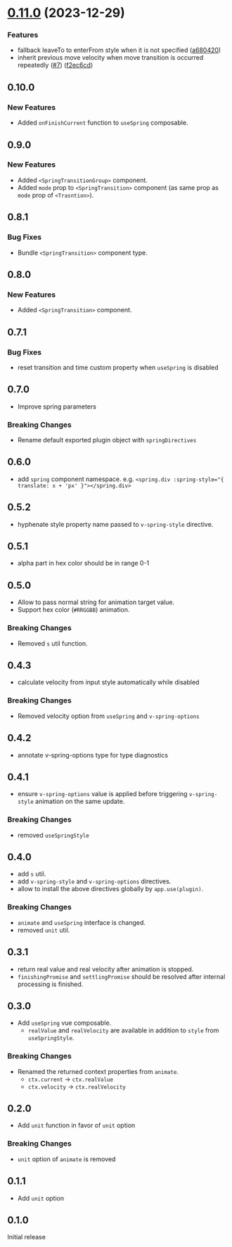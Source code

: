 # [0.11.0](https://github.com/ktsn/css-spring-animation/compare/v0.10.0...v0.11.0) (2023-12-29)

### Features

- fallback leaveTo to enterFrom style when it is not specified ([a680420](https://github.com/ktsn/css-spring-animation/commit/a680420c781f9b10fa3a20f8f51180b9449e5979))
- inherit previous move velocity when move transition is occurred repeatedly ([#7](https://github.com/ktsn/css-spring-animation/issues/7)) ([f2ec6cd](https://github.com/ktsn/css-spring-animation/commit/f2ec6cd75115d3c9e7372e53609c5bbd250a573d))

## 0.10.0

### New Features

- Added `onFinishCurrent` function to `useSpring` composable.

## 0.9.0

### New Features

- Added `<SpringTransitionGroup>` component.
- Added `mode` prop to `<SpringTransition>` component (as same prop as `mode` prop of `<Trasntion>`).

## 0.8.1

### Bug Fixes

- Bundle `<SpringTransition>` component type.

## 0.8.0

### New Features

- Added `<SpringTransition>` component.

## 0.7.1

### Bug Fixes

- reset transition and time custom property when `useSpring` is disabled

## 0.7.0

- Improve spring parameters

### Breaking Changes

- Rename default exported plugin object with `springDirectives`

## 0.6.0

- add `spring` component namespace. e.g. `<spring.div :spring-style="{ translate: x + 'px' }"></spring.div>`

## 0.5.2

- hyphenate style property name passed to `v-spring-style` directive.

## 0.5.1

- alpha part in hex color should be in range 0-1

## 0.5.0

- Allow to pass normal string for animation target value.
- Support hex color (`#RRGGBB`) animation.

### Breaking Changes

- Removed `s` util function.

## 0.4.3

- calculate velocity from input style automatically while disabled

### Breaking Changes

- Removed velocity option from `useSpring` and `v-spring-options`

## 0.4.2

- annotate v-spring-options type for type diagnostics

## 0.4.1

- ensure `v-spring-options` value is applied before triggering `v-spring-style` animation on the same update.

### Breaking Changes

- removed `useSpringStyle`

## 0.4.0

- add `s` util.
- add `v-spring-style` and `v-spring-options` directives.
- allow to install the above directives globally by `app.use(plugin)`.

### Breaking Changes

- `animate` and `useSpring` interface is changed.
- removed `unit` util.

## 0.3.1

- return real value and real velocity after animation is stopped.
- `finishingPromise` and `settlingPromise` should be resolved after internal processing is finished.

## 0.3.0

- Add `useSpring` vue composable.
  - `realValue` and `realVelocity` are available in addition to `style` from `useSpringStyle`.

### Breaking Changes

- Renamed the returned context properties from `animate`.
  - `ctx.current` -> `ctx.realValue`
  - `ctx.velocity` -> `ctx.realVelocity`

## 0.2.0

- Add `unit` function in favor of `unit` option

### Breaking Changes

- `unit` option of `animate` is removed

## 0.1.1

- Add `unit` option

## 0.1.0

Initial release
